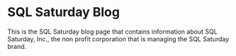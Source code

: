 # SQL Saturday Blog

This is the SQL Saturday blog page that contains information about SQL Saturday, Inc., the non profit corporation that is managing the SQL Saturday brand.

